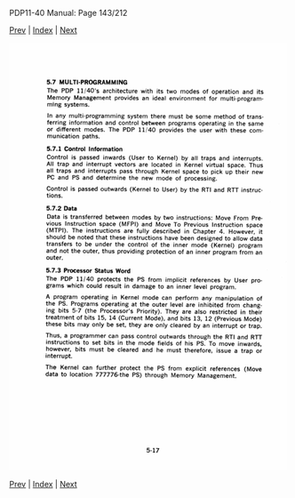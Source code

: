 PDP11-40 Manual: Page 143/212

[Prev](pdp11-40-000142.html) | [Index](index.html) | [Next](pdp11-40-000144.html)

![](pdp11-40-000143.gif)

[Prev](pdp11-40-000142.html) | [Index](index.html) | [Next](pdp11-40-000144.html)

